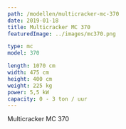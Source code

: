 ```yaml
---
path: /modellen/multicracker-mc-370
date: 2019-01-18
title: Multicracker MC 370
featuredImage: ../images/mc370.png

type: mc
model: 370

length: 1070 cm 
width: 475 cm
height: 400 cm
weight: 225 kg
power: 5,5 kW
capacity: 0 - 3 ton / uur
---
```

Multicracker MC 370